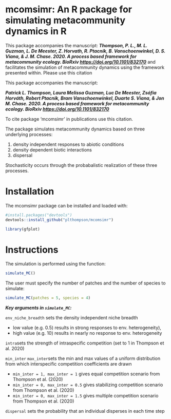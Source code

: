 # mcomsimr: An R package for simulating metacommunity dynamics in R

This package accompanies the manuscript: 
***Thompson, P. L., M. L. Guzman, L. De Meester, Z. Horvath, R. Ptacnik, B. Vanschoenwinkel, D. S. Viana, & J. M. Chase. 2020. A process based framework for metacommunity ecology. BioRxiv https://doi.org/10.1101/832170*** 
and facilitates the simulation of metacommunity dynamics using the framework presented within. Please use this citation 

This package accompanies the manuscript: 

***Patrick L. Thompson, Laura Melissa Guzman, Luc De Meester, Zsófia Horváth, Robert Ptacnik, Bram Vanschoenwinkel, Duarte S. Viana, & Jon M. Chase. 2020. A process based framework for metacommunity ecology. BioRxiv https://doi.org/10.1101/832170*** 

To cite package ‘mcomsimr’ in publications use this citation.

The package simulates metacommunity dynamics based on three underlying processes: 
1) density independent responses to abiotic conditions
2) density dependent biotic interactions
3) dispersal

Stochasticity occurs through the probabalistic realization of these three processes. 

# Installation

The mcomsimr package can be installed and loaded with:

```r
#install.packages("devtools")
devtools::install_github("plthompson/mcomsimr")
```

``` r
library(gfplot)
```
# Instructions
The simulation is performed using the function:
```r
simulate_MC()
```
The user must specify the number of patches and the number of species to simulate:
```r
simulate_MC(patches = 5, species = 4)
```

***Key arguments in ```simulate_MC```:***

```env_niche_breadth```
sets the density independent niche breadth 
  - low value (e.g. 0.5) results in strong responses to env. heterogeneity), 
  - high value (e.g. 10) results in nearly no response to env. heterogeneity
  
```intra```sets the strength of intraspecific competition (set to 1 in Thompson et al. 2020)

```min_inter``` ```max_inter```sets the min and max values of a uniform distribution from which interspecific competition coefficients are drawn
- ```min_inter = 1, max_inter = 1``` gives equal competition scenario from Thompson et al. (2020)
- ```min_inter = 0, max_inter = 0.5``` gives stabilizing competition scenario from Thompson et al. (2020)
- ```min_inter = 0, max_inter = 1.5``` gives multiple competition scenario from Thompson et al. (2020)

```dispersal```
sets the probability that an individual disperses in each time step
